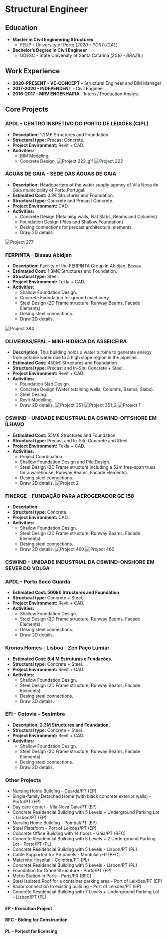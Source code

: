 # Structural Engineer

## Education
- **Master in Civil Engineering Structures**
  - FEUP - University of Porto (_2020 - PORTUGAL_)
- **Bachelor’s Degree in Civil Engineer** 
  - UDESC - State University of Santa Catarina (_2016 - BRAZIL_)

## Work Experience
* **2020-PRESENT - VE-CONCEPT** - Structural Engineer and BIM Manager
* **2017-2020 - INDEPENDENT** - Civil Engineer
* **2016-2017 - MRV ENGENHAIRA** - Intern / Production Analyst 

## Core Projects
### APDL - CENTRO INSPETIVO DO PORTO DE LEIXÕES (CIPL)
- **Description:** 1.2M€ Structures and Foundation.
- **Structural type:** Precast Concrete. 
- **Project Environment:** Revit + CAD.
- **Activities:** 
  - BIM Modeling.
  - Concrete Design.
![Project 222_gif](assets/gifs/222.gif)
![Project 222](assets/img/APDL_V2__Photo-1.jpg)

### ÁGUAS DE GAIA - SEDE DAS ÁGUAS DE GAIA
- **Description:** Headquarters of the water supply agency of Vila Nova de Gaia municipality of Porto,Portugal.
- **Estimated Cost:** 3.3€ Structures and Foundation.
- **Structural type:** Concrete and Precast Concrete.
- **Project Environment:** CAD.
- **Activities:** 
  - Concrete Design (Retaining walls, Flat Slabs, Beams and Columns).
  - Foundation Design (Piles and Shallow Foundation)
  - Desing connections for precast architectural elements.
  - Draw 2D details.
    
![Project 277](assets/gifs/277.gif)

### FERPINTA - Bissau Abidjan
- **Description:** Facility of the FERPINTA Group in Abidjan, Bissau.
- **Estimated Cost:** 1.3M€ Structures and Foundation.
- **Structural type:** Steel.
- **Project Environment:** Tekla + CAD.
- **Activities:** 
  - Shallow Foundation Design.
  - Concrete Foundation for ground machinery.
  - Steel Design (2D Frame structure, Runway Beams, Facade Elements).
  - Desing steel connections.
  - Draw 2D details.

![Project 384](assets/gifs/384.gif)

### OLIVEIRAS/EPAL - MINI-HIDRICA DA ASSEICEIRA 
- **Description:** This building holds a water turbine to generate energy from potable water due to a high slope region in the pipeline. 
- **Estimated Cost:** 450k€ Structures and Foundation
- **Structural type:** Precast and In-Situ Concrete + Steel.
- **Project Environment:** Revit + CAD.
- **Activities:** 
  - Foundation Slab Design.
  - Concrete Design (Water retaining walls, Columns, Beams, Slabs).
  - Steel Desing.
  - Revit Modelling.
  - Draw 2D details.
![Project 351](assets/gifs/351.gif)
![Project 351_2](assets/img/351-MHASS-(2).jpg)
![Project 1](assets/img/351-MHASS.jpg)

### CSWIND - UNIDADE INDUSTRIAL DA CSWIND-OFFSHORE EM ÍLHAVO
- **Estimated Cost:** 55M€ Structures and Foundation.
- **Structural type:** Precast and In-Situ Concrete and Steel.
- **Project Environment:** Tekla + CAD.
- **Activities:**
  - Project Coordination.   
  - Shallow Foundation Design and Pile Design.
  - Steel Design (2D Frame structure including a 52m free-span truss for a warehouse, Runway Beams, Facade Elements).
  - Desing steel connections.
  - Draw 2D details.
![Project 2](assets/img/426-CSWIND.jpg)


### FINERGE - FUNDAÇÃO PARA AEROGERADOR GE 158
- **Description:**
- **Structural type:** Concrete.
- **Project Environment:** CAD.
- **Activities:** 
  - Shallow Foundation Design.
  - Steel Design (2D Frame structure, Runway Beams, Facade Elements).
  - Desing steel connections.
  - Draw 2D details.
![Project 460](assets/img/460-Finerge_GE156-(4).jpg)
![Project 460](assets/img/460-Finerge_GE156-(11).jpg)

### CSWIND - UNIDADE INDUSTRIAL DA CSWIND-ONSHORE EM SEVER DO VOLGA

### APDL - Porto Seco Guarda 
- **Estimated Cost: 500k€ Structures and Foundation**
- **Structural type:** Concrete + Steel.
- **Project Environment:** Revit + CAD.
- **Activities:** 
  - Shallow Foundation Design.
  - Steel Design (2D Frame structure, Runway Beams, Facade Elements).
  - Desing steel connections.
  - Draw 2D details.
 
### Kronos Homes - Lisboa - Zen Paço Lumiar
- **Estimated Cost: 5.4 M Estruturas e Fundações.**
- **Structural type:** Concrete + Steel.
- **Project Environment:** Revit + CAD.
- **Activities:** 
  - Shallow Foundation Design.
  - Steel Design (2D Frame structure, Runway Beams, Facade Elements).
  - Desing steel connections.
  - Draw 2D details.

### EFI - Cotovia - Sesimbra  
- **Description: 2.3M Structures and Foundation.**
- **Structural type:** Concrete + Steel.
- **Project Environment:** Revit + CAD.
- **Activities:** 
  - Shallow Foundation Design.
  - Steel Design (2D Frame structure, Runway Beams, Facade Elements).
  - Desing steel connections.
  - Draw 2D details.
  
### Other Projects
- Nursing Home Building - Guarda/PT (EP)
- Single-family Detached Home (with black concrete exterior walls) - Porto/PT (EP)
- Day care center - Vila Nova Gaia/PT (EP)
- Concrete Residencial Building with 5 Levels + Underground Parking Lot - Lisbon/PT (EP)
- Nursing Home Building - Pombal/PT (EP)
- Steel Plataform -  Port of Leixões/PT (EP)
- Concrete Office Building with 14 floors - Gaia/PT (BFC)
- Concrete Residencial Building with 5 Levels + 2 Underground Parking Lot - Porto/PT (PL)
- Concrete Residencial Building with 5 Levels - Lisbon/PT (PL)
- Cable Supported for PV panels - Montclair/FR (BFC)
- Maternity Hospital - Coimbra/PT (PL)
- Concrete Residencial Building with 5 Levels - Lisbon/PT (PL)
- Foundation for Crane Strucuture - Porto/PT (EP)
- Metro Station in Paris - Paris/FR (BFC)
- Steel Isolated Roof for a container parking area - Port of Leixões/PT (EP)
- Radar connection to existing building - Port of Leixões/PT (EP)
- Concrete Residencial Building with 7 Levels + Underground Parking Lot - Lisbon/PT (PL)
#### EP - Execution Project
#### BFC - Biding for Construction
#### PL - Porject for licensing
 
